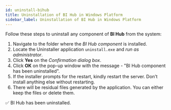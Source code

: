 ```yaml
---
id: uninstall-bihub
title: Uninstallation of BI Hub in Windows Platform
sidebar_label: Uninstallation of BI Hub in Windows Platform
---
```


Follow these steps to uninstall any component of **BI Hub** from the system:

1. Navigate to the folder where the *BI Hub component* is installed.
1. Locate the Uninstaller application `uninstall.exe` and *run as administrator*.
1. Click **Yes** on the *Confirmation dialog box*.
1. Click **OK** on the pop-up window with the message - "BI Hub component has been uninstalled".
1. If the installer prompts for the restart, kindly restart the server. Don’t install anything else without restarting.
1. There will be residual files generated by the application. You can either keep the files or delete them.

:white_check_mark: BI Hub has been uninstalled.